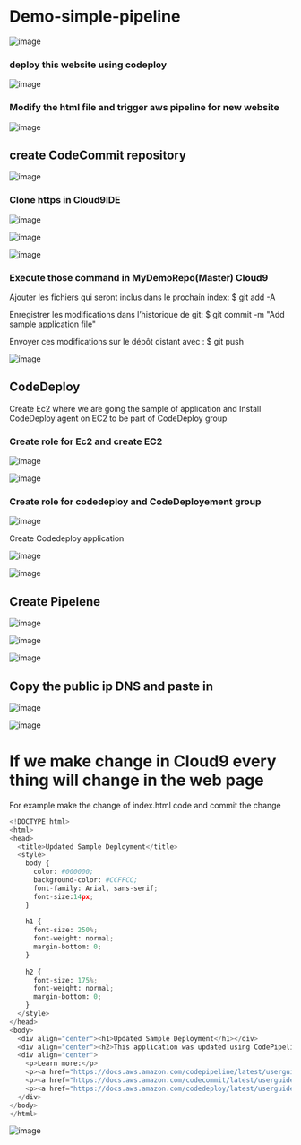 # Demo-simple-pipeline

![image](https://github.com/felixdagnon/demo-simple-pipeline/assets/91665833/32c5f0ea-0781-40b7-a01c-d47b2469bdd0)

### deploy this website using codeploy

![image](https://github.com/felixdagnon/demo-simple-pipeline/assets/91665833/59783049-bcaf-464c-9fcd-d8247e4ce2bc)


### Modify the html file and trigger aws pipeline for new website

![image](https://github.com/felixdagnon/demo-simple-pipeline/assets/91665833/e215e25f-39d3-47ee-bc6e-a417bf05f9ce)

## create CodeCommit repository

![image](https://github.com/felixdagnon/demo-simple-pipeline/assets/91665833/efb4aca6-3869-453a-bda3-2cbd49b1ac97)

### Clone https in Cloud9IDE

![image](https://github.com/felixdagnon/demo-simple-pipeline/assets/91665833/8117ecd9-33f3-4a7d-a8cd-696f16864bc9)

![image](https://github.com/felixdagnon/demo-simple-pipeline/assets/91665833/0b5f5069-e624-489a-ae54-e71951181caf)

![image](https://github.com/felixdagnon/demo-simple-pipeline/assets/91665833/0650ebcf-e4d8-454e-a80b-9563440e6e62)

### Execute those command in MyDemoRepo(Master) Cloud9

Ajouter les fichiers qui seront inclus dans le prochain index: $ git add -A

Enregistrer les modifications dans l’historique de git: $ git commit -m "Add sample application file"

Envoyer ces modifications sur le dépôt distant avec : $ git push

![image](https://github.com/felixdagnon/demo-simple-pipeline/assets/91665833/7662451f-57c8-4635-8f7d-623bfd9eb80e)

## CodeDeploy

Create Ec2 where we are going the sample of application and Install CodeDeploy agent on EC2 to be part of CodeDeploy group

### Create role for Ec2 and create EC2

![image](https://github.com/felixdagnon/demo-simple-pipeline/assets/91665833/092744fe-3eca-4133-97f0-0411a249eb45)

![image](https://github.com/felixdagnon/demo-simple-pipeline/assets/91665833/1c7926e1-d639-438f-92b3-d7de7fbd12e7)

### Create role for codedeploy and CodeDeployement group

![image](https://github.com/felixdagnon/demo-simple-pipeline/assets/91665833/95f10d87-bf74-4c43-94a2-991252b12ab6)

Create Codedeploy application

![image](https://github.com/felixdagnon/demo-simple-pipeline/assets/91665833/a7d3b527-e00b-40da-ada9-f562b54a3663)

![image](https://github.com/felixdagnon/demo-simple-pipeline/assets/91665833/5fa9e908-c66f-4717-a24f-bba2e650e3c3)


## Create Pipelene

![image](https://github.com/felixdagnon/demo-simple-pipeline/assets/91665833/00aea403-2300-44bc-adfe-92cbc2ee1e6d)

![image](https://github.com/felixdagnon/demo-simple-pipeline/assets/91665833/6c42da52-b4fd-4469-87ab-36a542e67d68)

![image](https://github.com/felixdagnon/demo-simple-pipeline/assets/91665833/c48737ab-13e3-42b1-a0c0-ba806d923f1f)

## Copy the public ip DNS and paste in

![image](https://github.com/felixdagnon/demo-simple-pipeline/assets/91665833/a9f8498d-7817-4045-958d-ace5fba4db5f)

![image](https://github.com/felixdagnon/demo-simple-pipeline/assets/91665833/75c2378b-5484-4d14-ac79-33af7baff1e3)

# If we make change in Cloud9 every thing will change in the web page

For example make the change of index.html code and commit the change


```py
<!DOCTYPE html>
<html>
<head>
  <title>Updated Sample Deployment</title>
  <style>
    body {
      color: #000000;
      background-color: #CCFFCC;
      font-family: Arial, sans-serif;  
      font-size:14px;
    }
        
    h1 {
      font-size: 250%;
      font-weight: normal;
      margin-bottom: 0;
    }
    
    h2 {
      font-size: 175%;
      font-weight: normal;
      margin-bottom: 0;
    }
  </style>
</head>
<body>
  <div align="center"><h1>Updated Sample Deployment</h1></div>
  <div align="center"><h2>This application was updated using CodePipeline, CodeCommit, and CodeDeploy.</h2></div>
  <div align="center">
    <p>Learn more:</p> 
    <p><a href="https://docs.aws.amazon.com/codepipeline/latest/userguide/">CodePipeline User Guide</a></p>
    <p><a href="https://docs.aws.amazon.com/codecommit/latest/userguide/">CodeCommit User Guide</a></p>
    <p><a href="https://docs.aws.amazon.com/codedeploy/latest/userguide/">CodeDeploy User Guide</a></p>
  </div>
</body>
</html>
```


![image](https://github.com/felixdagnon/demo-simple-pipeline/assets/91665833/e253889c-38ad-42f2-ad32-6f0f04da9db7)












































